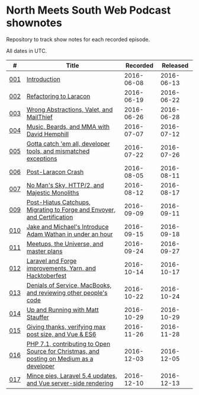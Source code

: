 # North Meets South Web Podcast shownotes

Repository to track show notes for each recorded episode.

All dates in UTC.

|  #  | Title | Recorded | Released |
|-----|-------|----------|----------|
| [001](http://www.northmeetssouth.audio/1) | [Introduction](episodes/1-introduction.md) | 2016-06-08 | 2016-06-13 |
| [002](http://www.northmeetssouth.audio/2) | [Refactoring to Laracon](episodes/2-refactoring-to-laracon.md) | 2016-06-19 | 2016-06-22 |
| [003](http://www.northmeetssouth.audio/3) | [Wrong Abstractions, Valet, and MailThief](episodes/3-wrong-abstractions-valet-and-mailthief.md) | 2016-06-26 | 2016-06-28 |
| [004](http://www.northmeetssouth.audio/4) | [Music, Beards, and MMA with David Hemphill](episodes/4-music-beards-and-mma-with-david-hemphill.md) | 2016-07-07 | 2016-07-12 |
| [005](http://www.northmeetssouth.audio/5) | [Gotta catch 'em all, developer tools, and mismatched exceptions](episodes/5-gotta-catch-em-all-developer-tools-and-mismatched-exceptions.md) | 2016-07-22 | 2016-07-26 |
| [006](http://www.northmeetssouth.audio/6) | [Post-Laracon Crash](episodes/6-post-laracon-crash.md) | 2016-08-05 | 2016-08-11 |
| [007](http://www.northmeetssouth.audio/7) | [No Man's Sky, HTTP/2, and Majestic Monoliths](episodes/7-no-mans-sky-http2-and-majestic-monoliths.md) | 2016-08-12 | 2016-08-17 |
| [009](http://www.northmeetssouth.audio/9) | [Post-Hiatus Catchups, Migrating to Forge and Envoyer, and Certification](episodes/9-post-hiatus-catchups-migrating-to-forge-and-envoyer-and-certification.md) | 2016-09-09 | 2016-09-11 |
| [010](http://www.northmeetssouth.audio/10) | [Jake and Michael's Introduce Adam Wathan in under an hour](episodes/10-jake-and-michaels-introduce-adam-wathan-in-under-an-hour.md) | 2016-09-15 | 2016-09-18 |
| [011](http://www.northmeetssouth.audio/11) | [Meetups, the Universe, and master plans](episodes/11-meetups-the-universe-and-master-plans.md) | 2016-09-24 | 2016-09-27 |
| [012](http://www.northmeetssouth.audio/12) | [Laravel and Forge improvements, Yarn, and Hacktoberfest](episodes/12-laravel-and-forge-improvements-yarn-and-hacktoberfest.md) | 2016-10-14 | 2016-10-17 |
| [013](http://www.northmeetssouth.audio/13) | [Denials of Service, MacBooks, and reviewing other people's code](episodes/13-denials-of-service-macbooks-and-reviewing-other-peoples-code.md) | 2016-10-22 | 2016-10-24 |
| [014](http://www.northmeetssouth.audio/14) | [Up and Running with Matt Stauffer](episodes/14-up-and-running-with-matt-stauffer.md) | 2016-10-29 | 2016-10-29 |
| [015](http://www.northmeetssouth.audio/15) | [Giving thanks, verifying max post size, and Vue & ES6](episodes/15-giving-thanks-verifying-max-post-size-and-vue-and-es6.md) | 2016-11-26 | 2016-11-28 |
| [016](http://www.northmeetssouth.audio/16) | [PHP 7.1, contributing to Open Source for Christmas, and posting on Medium as a developer](episodes/16-php71-contributing-to-open-source-for-christmas-and-posting-on-medium-as-a-developer.md) | 2016-12-03 | 2016-12-05 |
| [017](http://www.northmeetssouth.audio/17) | [Mince pies, Laravel 5.4 updates, and Vue server-side rendering](episodes/17-mince-pies-laravel-54-updates-and-vue-server-side-rendering.md) | 2016-12-10 | 2016-12-13 |